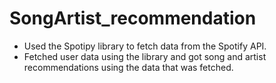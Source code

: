 # SongArtist_recommendation
- Used the Spotipy library to fetch data from the Spotify API.
- Fetched user data using the library and got song and artist recommendations using the data that was fetched.
